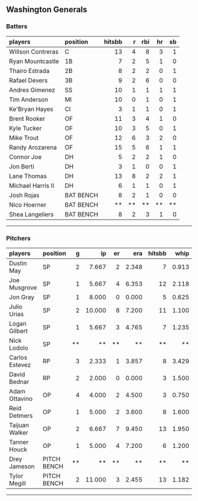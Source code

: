 ## Washington Generals

### Batters

 
|players           |position  | hitsbb|  r| rbi| hr| sb| 
|:-----------------|:---------|------:|--:|---:|--:|--:| 
|Willson Contreras |C         |     13|  4|   8|  3|  1| 
|Ryan Mountcastle  |1B        |      7|  2|   5|  1|  0| 
|Thairo Estrada    |2B        |      8|  2|   2|  0|  1| 
|Rafael Devers     |3B        |      9|  2|   6|  0|  0| 
|Andres Gimenez    |SS        |     10|  1|   1|  1|  1| 
|Tim Anderson      |MI        |     10|  0|   1|  0|  1| 
|Ke'Bryan Hayes    |CI        |      3|  1|   1|  0|  1| 
|Brent Rooker      |OF        |     11|  3|   4|  1|  0| 
|Kyle Tucker       |OF        |     10|  3|   5|  0|  1| 
|Mike Trout        |OF        |     12|  6|   3|  2|  0| 
|Randy Arozarena   |OF        |     15|  5|   6|  1|  1| 
|Connor Joe        |DH        |      5|  2|   2|  1|  0| 
|Jon Berti         |DH        |      3|  1|   0|  0|  1| 
|Lane Thomas       |DH        |     13|  8|   2|  2|  1| 
|Michael Harris II |DH        |      6|  1|   1|  0|  1| 
|Josh Rojas        |BAT BENCH |      8|  2|   1|  0|  0| 
|Nico Hoerner      |BAT BENCH |     **| **|  **| **| **| 
|Shea Langeliers   |BAT BENCH |      8|  2|   3|  1|  0| 


* * *

### Pitchers

 
|players        |position    |  g|     ip| er|   era| hitsbb|  whip| so|  w| sv| 
|:--------------|:-----------|--:|------:|--:|-----:|------:|-----:|--:|--:|--:| 
|Dustin May     |SP          |  2|  7.667|  2| 2.348|      7| 0.913|  5|  0|  0| 
|Joe Musgrove   |SP          |  1|  5.667|  4| 6.353|     12| 2.118|  5|  0|  0| 
|Jon Gray       |SP          |  1|  8.000|  0| 0.000|      5| 0.625|  5|  1|  0| 
|Julio Urias    |SP          |  2| 10.000|  8| 7.200|     11| 1.100|  5|  1|  0| 
|Logan Gilbert  |SP          |  1|  5.667|  3| 4.765|      7| 1.235|  4|  0|  0| 
|Nick Lodolo    |SP          | **|     **| **|    **|     **|    **| **| **| **| 
|Carlos Estevez |RP          |  3|  2.333|  1| 3.857|      8| 3.429|  3|  0|  2| 
|David Bednar   |RP          |  2|  2.000|  0| 0.000|      3| 1.500|  2|  0|  0| 
|Adam Ottavino  |OP          |  4|  4.000|  2| 4.500|      3| 0.750|  5|  0|  0| 
|Reid Detmers   |OP          |  1|  5.000|  2| 3.600|      8| 1.600|  3|  0|  0| 
|Taijuan Walker |OP          |  2|  6.667|  7| 9.450|     13| 1.950|  4|  0|  0| 
|Tanner Houck   |OP          |  1|  5.000|  4| 7.200|      6| 1.200|  5|  0|  0| 
|Drey Jameson   |PITCH BENCH | **|     **| **|    **|     **|    **| **| **| **| 
|Tylor Megill   |PITCH BENCH |  2| 11.000|  3| 2.455|     13| 1.182|  8|  2|  0| 


* * *


